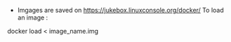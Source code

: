 * Imgages are saved on https://jukebox.linuxconsole.org/docker/
To load an image :

docker load < image_name.img
